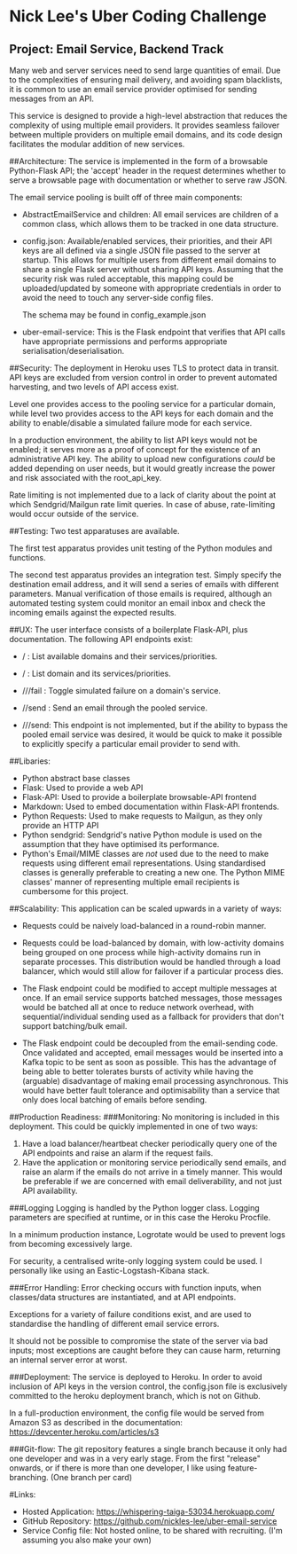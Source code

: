 # Nick Lee's Uber Coding Challenge

## Project: Email Service, Backend Track

Many web and server services need to send large quantities of email. Due to the complexities of ensuring mail delivery, and avoiding spam blacklists, it is common to use an email service provider optimised for sending messages from an API.

This service is designed to provide a high-level abstraction that reduces the complexity of using multiple email providers. It provides seamless failover between multiple providers on multiple email domains, and its code design facilitates the modular addition of new services.

##Architecture:
The service is implemented in the form of a browsable Python-Flask API; the 'accept' header in the request determines whether to serve a browsable page with documentation or whether to serve raw JSON.

The email service pooling is built off of three main components:

* AbstractEmailService and children: All email services are children of a  common class, which allows them to be tracked in one data structure.
* config.json: Available/enabled services, their priorities, and their API keys are all defined via a single JSON file passed to the server at startup. This allows for multiple users from different email domains to share a single Flask server without sharing API keys. Assuming that the security risk was ruled acceptable, this mapping could be uploaded/updated by someone with appropriate credentials in order to avoid the need to touch any server-side config files.

     The schema may be found in config_example.json
* uber-email-service: This is the Flask endpoint that verifies that API calls have appropriate permissions and performs appropriate serialisation/deserialisation.

##Security:
The deployment in Heroku uses TLS to protect data in transit. API keys are excluded from version control in order to prevent automated harvesting, and two levels of API access exist.

Level one provides access to the pooling service for a particular domain, while level two provides access to the API keys for each domain and the ability to enable/disable a simulated failure mode for each service.

In a production environment, the ability to list API keys would not be enabled; it serves more as a proof of concept for the existence of an administrative API key. The ability to upload new configurations *could* be added depending on user needs, but it would greatly increase the power and risk associated with the root\_api\_key.

Rate limiting is not implemented due to a lack of clarity about the point at which Sendgrid/Mailgun rate limit queries. In case of abuse, rate-limiting would occur outside of the service.

##Testing:
Two test apparatuses are available.

The first test apparatus provides unit testing of the Python modules and functions.

The second test apparatus provides an integration test. Simply specify the destination email address, and it will send a series of emails with different parameters. Manual verification of those emails is required, although an automated testing system could monitor an email inbox and check the incoming emails against the expected results.

##UX:
The user interface consists of a boilerplate Flask-API, plus documentation. The following API endpoints exist:

* / : List available domains and their services/priorities.

* /<domain> : List domain and its services/priorities.

* /<domain>/<provider>/fail : Toggle simulated failure on a domain's service.

* /<domain>/send : Send an email through the pooled service.

* /<domain>/<provider>/send: This endpoint is not implemented, but if the ability to bypass the pooled email service was desired, it would be quick to make it possible to explicitly specify a particular email provider to send with.

##Libaries:

* Python abstract base classes
* Flask: Used to provide a web API
* Flask-API: Used to provide a boilerplate browsable-API frontend
* Markdown: Used to embed documentation within Flask-API frontends.
* Python Requests: Used to make requests to Mailgun, as they only provide an HTTP API
* Python sendgrid: Sendgrid's native Python module is used on the assumption that they have optimised its performance.
* Python's Email/MIME classes are _not_ used due to the need to make requests using different email representations. Using standardised classes is generally preferable to creating a new one. The Python MIME classes' manner of representing multiple email recipients is cumbersome for this project.

##Scalability:
This application can be scaled upwards in a variety of ways:

* Requests could be naively load-balanced in a round-robin manner.

* Requests could be load-balanced by domain, with low-activity domains being grouped on one process while high-activity domains run in separate processes. This distribution would be handled through a load balancer, which would still allow for failover if a particular process dies.
* The Flask endpoint could be modified to accept multiple messages at once. If an email service supports batched messages, those messages would be batched all at once to reduce network overhead, with sequential/individual sending used as a fallback for providers that don't support batching/bulk email.

* The Flask endpoint could be decoupled from the email-sending code. Once validated and accepted, email messages would be inserted into a Kafka topic to be sent as soon as possible. This has the advantage of being able to better tolerates bursts of activity while having the (arguable) disadvantage of making email processing asynchronous. This would have better fault tolerance and optimisability than a service that only does local batching of emails before sending.

##Production Readiness:
###Monitoring:
No monitoring is included in this deployment.  This could be quickly implemented in one of two ways:

1. Have a load balancer/heartbeat checker periodically query one of the API endpoints and raise an alarm if the request fails.
2. Have the application or monitoring service periodically send emails, and raise an alarm if the emails do not arrive in a timely manner. This would be preferable if we are concerned with email deliverability, and not just API availability.

###Logging
Logging is handled by the Python logger class. Logging parameters are specified at runtime, or in this case the Heroku Procfile.

In a minimum production instance, Logrotate would be used to prevent logs from becoming excessively large.

For security, a centralised write-only logging system could be used. I personally like using an Eastic-Logstash-Kibana stack.

###Error Handling:
Error checking occurs with function inputs, when classes/data structures are instantiated, and at API endpoints.

Exceptions for a variety of failure conditions exist, and are used to standardise the handling of different email service errors.

It should not be possible to compromise the state of the server via bad inputs; most exceptions are caught before they can cause harm, returning an internal server error at worst.

###Deployment:
The service is deployed to Heroku. In order to avoid inclusion of API keys in the version control, the config.json file is
exclusively committed to the heroku deployment branch, which is not on Github.

In a full-production environment, the config file would be served from Amazon S3 as described in the documentation:
https://devcenter.heroku.com/articles/s3

###Git-flow:
The git repository features a single branch because it only had one developer and was in a very early stage.
From the first "release" onwards, or if there is more than one developer, I like using feature-branching.
(One branch per card)

#Links:
* Hosted Application: https://whispering-taiga-53034.herokuapp.com/
* GitHub Repository: https://github.com/nickles-lee/uber-email-service
* Service Config file: Not hosted online, to be shared with recruiting. (I'm assuming you also make your own)
